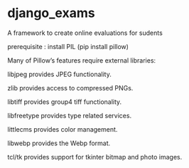 django_exams
============

A framework to create online evaluations for sudents

prerequisite : install PIL (pip install pillow)

Many of Pillow’s features require external libraries:

libjpeg provides JPEG functionality.

zlib provides access to compressed PNGs.

libtiff provides group4 tiff functionality.

libfreetype provides type related services.

littlecms provides color management.

libwebp provides the Webp format.

tcl/tk provides support for tkinter bitmap and photo images.


